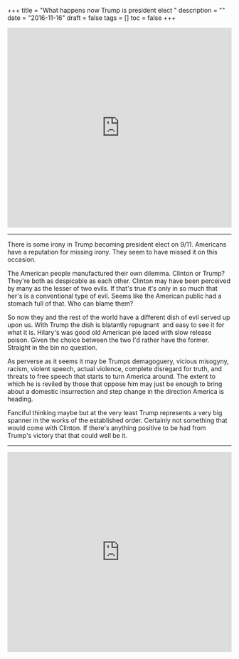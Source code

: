 +++
title = "What happens now Trump is president elect "
description = ""
date = "2016-11-16"
draft = false
tags = []
toc = false
+++

<div style="display: flex; justify-content: center;">
    <iframe width="800" height="450" src="https://www.youtube.com/embed/s-bKFo30o2o?si=TcwR0Cvzo7j5PBnB" title="YouTube video player" frameborder="0" allow="accelerometer; autoplay; clipboard-write; encrypted-media; gyroscope; picture-in-picture; web-share" referrerpolicy="strict-origin-when-cross-origin" allowfullscreen></iframe>
</div>


---

There is some irony in Trump becoming president elect on 9/11. Americans have a reputation for missing irony. They seem to have missed it on this occasion.   

The American people manufactured their own dilemma. Clinton or Trump? They're both as despicable as each other. Clinton may have been perceived by many as the lesser of two evils. If that's true it's only in so much that her's is a conventional type of evil. Seems like the American public had a stomach full of that. Who can blame them?

So now they and the rest of the world have a different dish of evil served up upon us. With Trump the dish is blatantly repugnant  and easy to see it for what it is. Hilary's was good old American pie laced with slow release poison. Given the choice between the two I'd rather have the former. Straight in the bin no question.

As perverse as it seems it may be Trumps demagoguery, vicious misogyny, racism, violent speech, actual violence, complete disregard for truth, and threats to free speech that starts to turn America around. The extent to which he is reviled by those that oppose him may just be enough to bring about a domestic insurrection and step change in the direction America is heading.

Fanciful thinking maybe but at the very least Trump represents a very big spanner in the works of the established order. Certainly not something that would come with Clinton. If there's anything positive to be had from Trump's victory that that could well be it. 

---

<div style="display: flex; justify-content: center;">
    <iframe width="800" height="450" src="https://www.youtube.com/embed/gVqO3r3ugVo?si=E0Aoux8AKkDTyUmu" title="YouTube video player" frameborder="0" allow="accelerometer; autoplay; clipboard-write; encrypted-media; gyroscope; picture-in-picture; web-share" referrerpolicy="strict-origin-when-cross-origin" allowfullscreen></iframe>
</div>